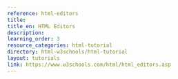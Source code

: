 ```yaml
---
reference: html-editors
title:
title_en: HTML Editors
description:
learning_order: 3
resource_categories: html-tutorial
directory: html-w3schools/html-tutorial
layout: tutorials
link: https://www.w3schools.com/html/html_editors.asp
---
```

